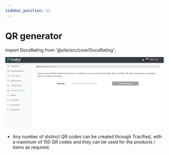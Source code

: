 ```yaml
---
sidebar_position: 11
---
```


# QR generator

import DocsRating from '@site/src/core/DocsRating';

![MarineGEO circle logo](../../static/img/lastmile1.png "MarineGEO logo")

- Any number of distinct QR codes can be created through Tracified, with a maximum of 150 QR codes and they can be used for the products / items as required.

<DocsRating pageName="QRgenerator"/>
